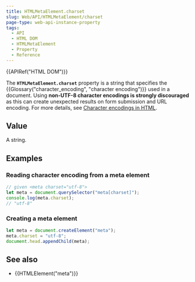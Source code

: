 ```yaml
---
title: HTMLMetaElement.charset
slug: Web/API/HTMLMetaElement/charset
page-type: web-api-instance-property
tags:
  - API
  - HTML DOM
  - HTMLMetaElement
  - Property
  - Reference
---
```


{{APIRef("HTML DOM")}}

The **`HTMLMetaElement.charset`** property is a string that specifies the {{Glossary("character_encoding", "character encoding")}} used in a document.
Using **non-UTF-8 character encodings is strongly discouraged** as this can create unexpected results on form submission and URL encoding.
For more details, see [Character encodings in HTML](/en-US/docs/Web/HTML/Element/meta#attr-charset).

## Value

A string.

## Examples

### Reading character encoding from a meta element

```js
// given <meta charset="utf-8">
let meta = document.querySelector("meta[charset]");
console.log(meta.charset);
// "utf-8"
```

### Creating a meta element

```js
let meta = document.createElement("meta");
meta.charset = "utf-8";
document.head.appendChild(meta);
```

## See also

- {{HTMLElement("meta")}}
